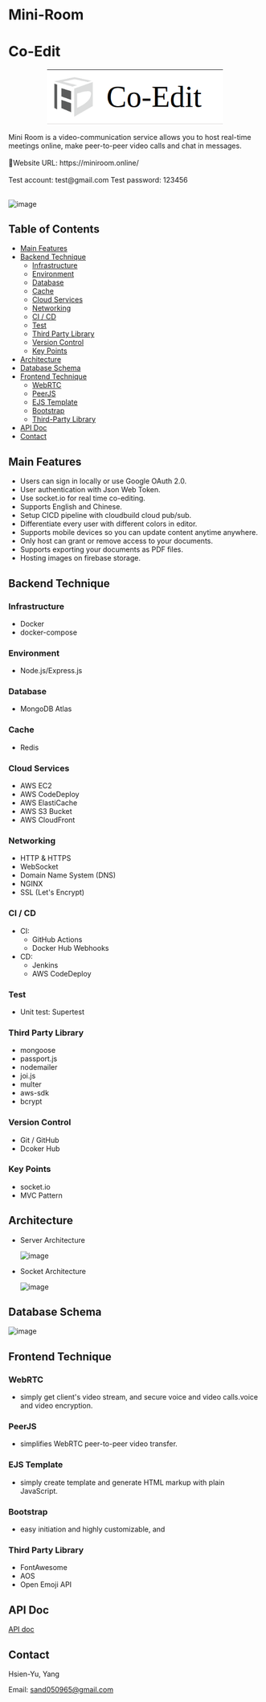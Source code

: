 # Mini-Room

# Co-Edit

<p align="center">
  <img width="350" src="https://github.com/jenniehuang/Co-Edit/blob/master/co-edit.png?raw=true">
</p>
Mini Room is a video-communication service allows you to host real-time meetings online, make peer-to-peer video calls and chat in messages.
<br/>
<br/>
🔗Website URL: https://miniroom.online/
<br/>
<br/>
Test account: test@gmail.com
Test password: 123456
<br/>
<br/>

![image](https://github.com/)

## Table of Contents

- [Main Features](#main-features)
- [Backend Technique](#backend-technique)
  - [Infrastructure](#infrastructure)
  - [Environment](#environment)
  - [Database](#database)
  - [Cache](#cache)
  - [Cloud Services](#cloud-services)
  - [Networking](#networking)
  - [CI / CD](#ci-cd)
  - [Test](#test)
  - [Third Party Library](#third-party-library)
  - [Version Control](#version-control)
  - [Key Points](#key-points)
- [Architecture](#architecture)
- [Database Schema](#database-schema)
- [Frontend Technique](#frontend-technique)
  - [WebRTC](#webrtc)
  - [PeerJS](#peerjs)
  - [EJS Template](#ejs-template)
  - [Bootstrap](#bootstrap)
  - [Third-Party Library](#third-party-library)
- [API Doc](#api-doc)
- [Contact](#contact)

## Main Features

- Users can sign in locally or use Google OAuth 2.0.
- User authentication with Json Web Token.
- Use socket.io for real time co-editing.
- Supports English and Chinese.
- Setup CICD pipeline with cloudbuild cloud pub/sub.
- Differentiate every user with different colors in editor.
- Supports mobile devices so you can update content anytime anywhere.
- Only host can grant or remove access to your documents.
- Supports exporting your documents as PDF files.
- Hosting images on firebase storage.

## Backend Technique

### Infrastructure

- Docker
- docker-compose

### Environment

- Node.js/Express.js

### Database

- MongoDB Atlas
### Cache

- Redis

### Cloud Services

- AWS EC2
- AWS CodeDeploy
- AWS ElastiCache
- AWS S3 Bucket
- AWS CloudFront

### Networking

- HTTP & HTTPS
- WebSocket
- Domain Name System (DNS)
- NGINX
- SSL (Let's Encrypt)

### CI / CD

- CI: 
  - GitHub Actions
  - Docker Hub Webhooks
- CD: 
  - Jenkins
  - AWS CodeDeploy
### Test

- Unit test: Supertest

### Third Party Library

- mongoose
- passport.js
- nodemailer
- joi.js
- multer
- aws-sdk
- bcrypt

### Version Control

- Git / GitHub
- Dcoker Hub

### Key Points

- socket.io
- MVC Pattern

## Architecture

- Server Architecture

  ![image](https://github.com)

- Socket Architecture

  ![image](https://github.com/)

## Database Schema

![image](https://github.co)

## Frontend Technique

### WebRTC

- simply get client's video stream, and secure voice and video calls.voice and video encryption.
### PeerJS

- simplifies WebRTC peer-to-peer video transfer. 
### EJS Template

- simply create template and generate HTML markup with plain JavaScript.

### Bootstrap

- easy initiation and highly customizable, and

### Third Party Library

- FontAwesome
- AOS
- Open Emoji API

## API Doc

[API doc](https://app.swaggerhub.com/apis/SAND050965_1/mini-room_api/1.0.0)

## Contact

Hsien-Yu, Yang
<br/>

Email: sand050965@gmail.com